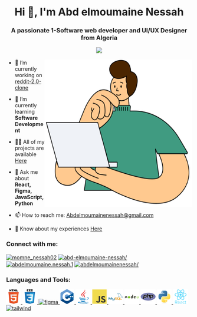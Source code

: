 <h1 align="center">Hi 👋, I'm Abd elmoumaine Nessah</h1>
<h3 align="center">A passionate 1-Software web developer and UI/UX Designer from Algeria</h3>

<p align="center">
  <a href="https://twitter.com/momne_nessah02" target="_blank"><img src="https://img.shields.io/badge/follow-%40abdelmoumainenessah-1DA1F2?logo=twitter&style=for-the-badge" /></a>
</p>

<img align="right" alt="Coding" width="400" height="400" src="Avatar.svg">

- 🔭 I’m currently working on [reddit-2.0-clone](https://github.com/Abdelmoumainenessah2002/reddit-2.0-clone)

- 🌱 I’m currently learning **Software Development**

- 👨‍💻 All of my projects are available [Here](https://github.com/Abdelmoumainenessah2002?tab=repositories)

- 💬 Ask me about **React, Figma, JavaScript, Python**

- 📫 How to reach me: [Abdelmoumainenessah@gmail.com](mailto:Abdelmoumainenessah@gmail.com)

- 📄 Know about my experiences [Here](https://abdelmoumainenessah2002.github.io/Momne-Portfolio/)

<h3 align="left">Connect with me:</h3>
<p align="left">
<a href="https://twitter.com/momne_nessah02" target="blank"><img align="center" src="https://raw.githubusercontent.com/rahuldkjain/github-profile-readme-generator/master/src/images/icons/Social/twitter.svg" alt="momne_nessah02" height="30" width="40" /></a>
<a href="https://linkedin.com/in/abd-elmoumaine-nessah/" target="blank"><img align="center" src="https://raw.githubusercontent.com/rahuldkjain/github-profile-readme-generator/master/src/images/icons/Social/linked-in-alt.svg" alt="abd-elmoumaine-nessah/" height="30" width="40" /></a>
<a href="https://fb.com/abdelmoumaine.nessah.1" target="blank"><img align="center" src="https://raw.githubusercontent.com/rahuldkjain/github-profile-readme-generator/master/src/images/icons/Social/facebook.svg" alt="abdelmoumaine.nessah.1" height="30" width="40" /></a>
<a href="https://instagram.com/abdelmoumainenessah/" target="blank"><img align="center" src="https://raw.githubusercontent.com/rahuldkjain/github-profile-readme-generator/master/src/images/icons/Social/instagram.svg" alt="abdelmoumainenessah/" height="30" width="40" /></a>
</p>

<h3 align="left">Languages and Tools:</h3>
<p align="left">
  <a href="https://www.w3.org/TR/html52/" target="_blank" rel="noreferrer">
    <img src="https://raw.githubusercontent.com/devicons/devicon/master/icons/html5/html5-original-wordmark.svg" alt="html5" width="40" height="40" />
  </a>
  <a href="https://www.w3schools.com/css/" target="_blank" rel="noreferrer">
    <img src="https://raw.githubusercontent.com/devicons/devicon/master/icons/css3/css3-original-wordmark.svg" alt="css3" width="40" height="40" />
  </a>
  <a href="https://www.figma.com/" target="_blank" rel="noreferrer">
    <img src="https://www.vectorlogo.zone/logos/figma/figma-icon.svg" alt="figma" width="40" height="40" />
  </a>
  <a href="https://www.w3schools.com/cpp/" target="_blank" rel="noreferrer">
    <img src="https://raw.githubusercontent.com/devicons/devicon/master/icons/cplusplus/cplusplus-original.svg" alt="cplusplus" width="40" height="40" />
  </a>
  <a href="https://www.java.com" target="_blank" rel="noreferrer">
    <img src="https://raw.githubusercontent.com/devicons/devicon/master/icons/java/java-original.svg" alt="java" width="40" height="40" />
  </a>
  <a href="https://developer.mozilla.org/en-US/docs/Web/JavaScript" target="_blank" rel="noreferrer">
    <img src="https://raw.githubusercontent.com/devicons/devicon/master/icons/javascript/javascript-original.svg" alt="javascript" width="40" height="40" />
  </a>
  <a href="https://www.mysql.com/" target="_blank" rel="noreferrer">
    <img src="https://raw.githubusercontent.com/devicons/devicon/master/icons/mysql/mysql-original-wordmark.svg" alt="mysql" width="40" height="40" />
  </a>
  <a href="https://nodejs.org" target="_blank" rel="noreferrer">
    <img src="https://raw.githubusercontent.com/devicons/devicon/master/icons/nodejs/nodejs-original-wordmark.svg" alt="nodejs" width="40" height="40" />
  </a>
  <a href="https://www.php.net" target="_blank" rel="noreferrer">
    <img src="https://raw.githubusercontent.com/devicons/devicon/master/icons/php/php-original.svg" alt="php" width="40" height="40" />
  </a>
  <a href="https://www.python.org" target="_blank" rel="noreferrer">
    <img src="https://raw.githubusercontent.com/devicons/devicon/master/icons/python/python-original.svg" alt="python" width="40" height="40" />
  </a>
  <a href="https://reactjs.org/" target="_blank" rel="noreferrer">
    <img src="https://raw.githubusercontent.com/devicons/devicon/master/icons/react/react-original-wordmark.svg" alt="react" width="40" height="40" />
  </a>
  <a href="https://tailwindcss.com/" target="_blank" rel="noreferrer">
    <img src="https://www.vectorlogo.zone/logos/tailwindcss/tailwindcss-icon.svg" alt="tailwind" width="40" height="40" />
  </a>
</p>
